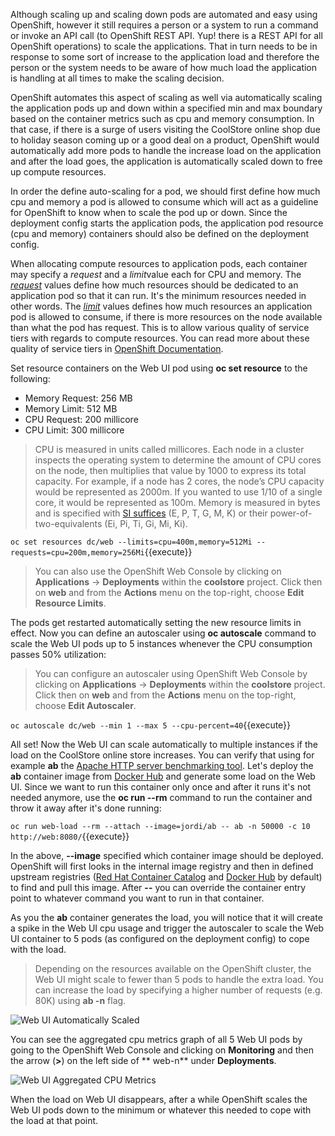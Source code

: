 Although scaling up and scaling down pods are automated and easy using OpenShift, however it still 
requires a person or a system to run a command or invoke an API call (to OpenShift REST API. Yup! there
is a REST API for all OpenShift operations) to scale the applications. That in turn needs to be in response 
to some sort of increase to the application load and therefore the person or the system needs to be aware of 
how much load the application is handling at all times to make the scaling decision.

OpenShift automates this aspect of scaling as well via automatically scaling the application pods up 
and down within a specified min and max boundary based on the container metrics such as cpu and memory 
consumption. In that case, if there is a surge of users visiting the CoolStore online shop due to 
holiday season coming up or a good deal on a product, OpenShift would automatically add more pods to 
handle the increase load on the application and after the load goes, the application is automatically 
scaled down to free up compute resources.

In order the define auto-scaling for a pod, we should first define how much cpu and memory a pod is 
allowed to consume which will act as a guideline for OpenShift to know when to scale the pod up or 
down. Since the deployment config starts the application pods, the application pod resource 
(cpu and memory) containers should also be defined on the deployment config.

When allocating compute resources to application pods, each container may specify a *request*
and a *limit*value each for CPU and memory. The 
[*request*](https://docs.openshift.com/container-platform/3.6/dev_guide/compute_resources.html#dev-memory-requests) 
values define how much resources should be dedicated to an application pod so that it can run. It's 
the minimum resources needed in other words. The 
[*limit*](https://docs.openshift.com/container-platform/3.6/dev_guide/compute_resources.html#dev-memory-limits) values 
defines how much resources an application pod is allowed to consume, if there is more resources 
on the node available than what the pod has request. This is to allow various quality of service 
tiers with regards to compute resources. You can read more about these quality of service tiers 
in [OpenShift Documentation](https://docs.openshift.com/container-platform/3.6/dev_guide/compute_resources.html#quality-of-service-tiers).

Set resource containers on the Web UI pod using **oc set resource** to the following:

* Memory Request: 256 MB
* Memory Limit: 512 MB
* CPU Request: 200 millicore
* CPU Limit: 300 millicore

> CPU is measured in units called millicores. Each node in a cluster inspects the 
> operating system to determine the amount of CPU cores on the node, then multiplies 
> that value by 1000 to express its total capacity. For example, if a node has 2 cores, 
> the node’s CPU capacity would be represented as 2000m. If you wanted to use 1/10 of 
> a single core, it would be represented as 100m. Memory is measured in 
> bytes and is specified with [SI suffices](https://docs.openshift.com/container-platform/3.6/dev_guide/compute_resources.html#dev-compute-resources) 
> (E, P, T, G, M, K) or their power-of-two-equivalents (Ei, Pi, Ti, Gi, Mi, Ki).


`oc set resources dc/web --limits=cpu=400m,memory=512Mi --requests=cpu=200m,memory=256Mi`{{execute}}

> You can also use the OpenShift Web Console by clicking on **Applications** &rarr; **Deployments** within 
> the **coolstore** project. Click then on **web** and from the **Actions** menu on 
> the top-right, choose **Edit Resource Limits**.

The pods get restarted automatically setting the new resource limits in effect. Now you can define an 
autoscaler using **oc autoscale** command to scale the Web UI pods up to 5 instances whenever 
the CPU consumption passes 50% utilization:

> You can configure an autoscaler using OpenShift Web Console by clicking 
> on **Applications** &rarr; **Deployments** within 
> the **coolstore** project. Click then on **web** and from the **Actions** menu on 
> the top-right, choose **Edit Autoscaler**.

`oc autoscale dc/web --min 1 --max 5 --cpu-percent=40`{{execute}}

All set! Now the Web UI can scale automatically to multiple instances if the load on the CoolStore 
online store increases. You can verify that using for example **ab** the 
[Apache HTTP server benchmarking tool](https://httpd.apache.org/docs/2.4/programs/ab.html). Let's 
deploy the **ab** container image from [Docker Hub](https://hub.docker.com/r/jordi/ab/) and 
generate some load on the Web UI. Since we want to run this container only once and after it runs 
it's not needed anymore, use the **oc run --rm** command to run the container and throw it away 
after it's done running:

`oc run web-load --rm --attach --image=jordi/ab -- ab -n 50000 -c 10 http://web:8080/`{{execute}}

In the above, **--image** specified which container image should be deployed. OpenShift will first 
looks in the internal image registry and then in defined upstream registries 
([Red Hat Container Catalog](https://access.redhat.com/search/#/container-images) and 
[Docker Hub](https://hub.docker.com) by default) to find and pull this image. After **--** you 
can override the container entry point to whatever command you want to run in that container.

As you the **ab** container generates the load, you will notice that it will create a spike in the 
Web UI cpu usage and trigger the autoscaler to scale the Web UI container to 5 pods (as configured 
on the deployment config) to cope with the load.

> Depending on the resources available on the OpenShift cluster, 
> the Web UI might scale to fewer than 5 pods to handle the extra load. You can increase 
> the load by specifying a higher number of requests (e.g. 80K) using **ab -n** flag.

![Web UI Automatically Scaled](https://katacoda.com/openshift-roadshow/assets/fault-autoscale-web.png)

You can see the aggregated cpu metrics graph of all 5 Web UI pods by going to the OpenShift Web Console and clicking on **Monitoring** and then the arrow (**>**) on the left side of ** web-n** under **Deployments**.

![Web UI Aggregated CPU Metrics](https://katacoda.com/openshift-roadshow/assets/fault-autoscale-metrics.png)

When the load on Web UI disappears, after a while OpenShift scales the Web UI pods down to the minimum 
or whatever this needed to cope with the load at that point.